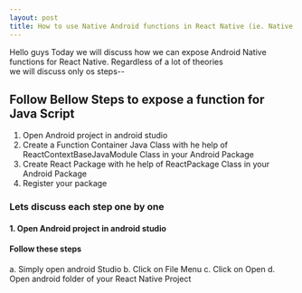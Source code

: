 ```yaml
---
layout: post
title: How to use Native Android functions in React Native (ie. Native Bridging)
---
```

Hello guys Today we will discuss how we can expose Android Native functions for React Native. Regardless of a lot of theories  
we will discuss only os steps--

## Follow Bellow Steps to expose a function for Java Script

1. Open Android project in android studio
2. Create a Function Container Java Class with he help of ReactContextBaseJavaModule Class in your Android Package
3. Create React Package with he help of ReactPackage Class in your Android Package
4. Register your package

### Lets discuss each step one by one

#### 1. Open Android project in android studio

#### Follow these steps
a. Simply open android Studio
b. Click on File Menu 
c. Click on Open 
d. Open android folder of your React Native Project
